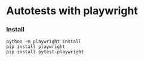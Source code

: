 # Autotests with playwright

### Install
```
python -m playwright install
pip install playwright
pip install pytest-playwright
```
